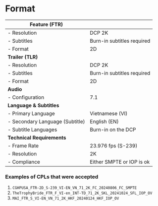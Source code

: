 # Format

| **Feature (FTR)**               |                            |
| ------------------------------- | -------------------------- |
| - Resolution                    | DCP 2K                     |
| - Subtitles                     | Burn-in subtitles required |
| - Format                        | 2D                         |
| **Trailer (TLR)**               |                            |
| - Resolution                    | DCP 2K                     |
| - Subtitles                     | Burn-in subtitles required |
| - Format                        | 2D                         |
| **Audio**                       |                            |
| - Configuration                 | 7.1                        |
| **Language & Subtitles**        |                            |
| - Primary Language              | Vietnamese (VI)            |
| - Secondary Language (Subtitle) | English (EN)               |
| - Subtitle Languages            | Burn-in on the DCP         |
| **Technical Requirements**      |                            |
| - Frame Rate                    | 23.976 fps (S-239)         |
| - Resolution                    | 2K                         |
| - Compliance                    | Either SMPTE or IOP is ok  |

### Examples of CPLs that were accepted

1. `CGHPUSA_FTR-2D_S-239_VI-EN_VN_71_2K_FC_20240806_FC_SMPTE`
2. `TheTrophyBride_FTR_F_VI-en_INT-TD_71_2K_SKL_20241024_SFL_IOP_OV`
3. `MAI_FTR_S_VI-EN_VN_71_2K_HKF_20240124_HKF_IOP_OV`
